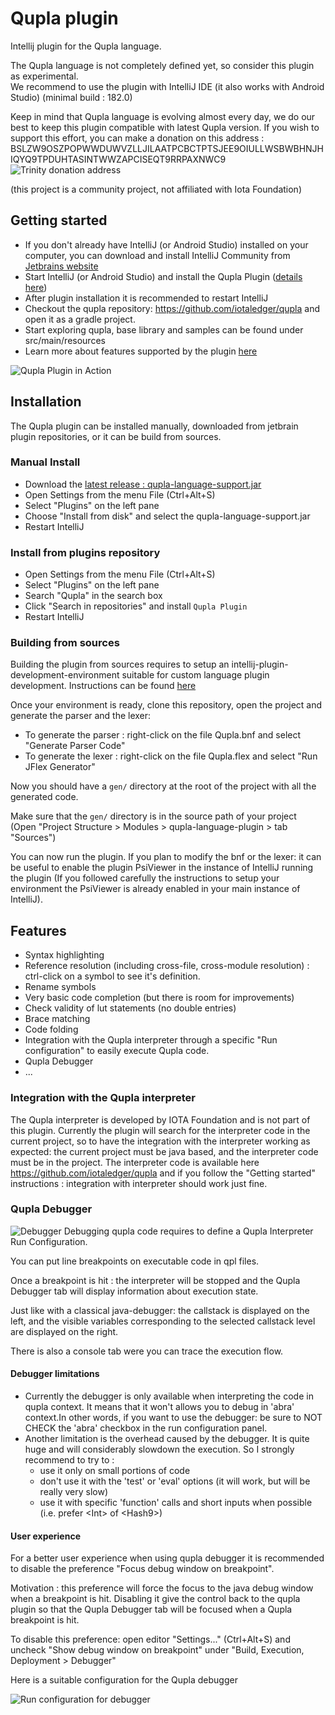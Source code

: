 
# Qupla plugin  
Intellij plugin for the Qupla language.  
  
The Qupla language is not completely defined yet, so consider this plugin as experimental.  
We recommend to use the plugin with IntelliJ IDE (it also works with Android Studio) (minimal build : 182.0)  
  
Keep in mind that Qupla language is evolving almost every day, we do our best to keep this plugin compatible with latest Qupla version.
If you wish to support this effort, you can make a donation on this address : BSLZW9OSZPOPWWDUWVZLLJILAATPCBCTPTSJEE9OIULLWSBWBHNJHIQYQ9TPDUHTASINTWWZAPCISEQT9RRPAXNWC9
![Trinity donation address](https://github.com/ben-75/qupla-idea-plugin/blob/master/doc/frame.png?raw=true)

(this project is a community project, not affiliated with Iota Foundation)

  ## Getting started
 
 - If you don't already have IntelliJ (or Android Studio) installed on your computer, you can download and install 
 IntelliJ Community from [Jetbrains website](https://www.jetbrains.com/idea/download/)
 - Start IntelliJ (or Android Studio) and install the Qupla Plugin ([details here](#installation))
 - After plugin installation it is recommended to restart IntelliJ
 - Checkout the qupla repository: https://github.com/iotaledger/qupla and open it as a gradle project.
 - Start exploring qupla, base library and samples can be found under src/main/resources
 - Learn more about features supported by the plugin [here](#features)
 
  ![Qupla Plugin in Action](https://github.com/ben-75/qupla-idea-plugin/blob/interpreter/doc/ready.png?raw=true)
  
  ## Installation
  
  The Qupla plugin can be installed manually, downloaded from jetbrain plugin repositories, or it can be build from sources.
  
   ### Manual Install    
    
   - Download the [latest release : qupla-language-support.jar](https://github.com/ben-75/qupla-idea-plugin/releases) 
   - Open Settings from the menu File (Ctrl+Alt+S)
   - Select "Plugins" on the left pane
   - Choose "Install from disk" and select the qupla-language-support.jar
   - Restart IntelliJ  
   
  ### Install from plugins repository
  
   - Open Settings from the menu File (Ctrl+Alt+S)
   - Select "Plugins" on the left pane
   - Search "Qupla" in the search box
   - Click "Search in repositories" and install `Qupla Plugin`
   - Restart IntelliJ

  ### Building from sources  
  
Building the plugin from sources requires to setup an intellij-plugin-development-environment suitable for custom 
language plugin development. Instructions can be found 
[here](http://www.jetbrains.org/intellij/sdk/docs/tutorials/custom_language_support/prerequisites.html)  
  
Once your environment is ready, clone this repository, open the project and generate the parser and the lexer:  
  
 - To generate the parser : right-click on the file Qupla.bnf and select "Generate Parser Code"  
 - To generate the lexer : right-click on the file Qupla.flex and select "Run JFlex Generator"  
  
Now you should have a `gen/` directory at the root of the project with all the generated code.  
  
Make sure that the `gen/` directory is in the source path of your project   
(Open "Project Structure > Modules > qupla-language-plugin > tab "Sources")  
  
You can now run the plugin. If you plan to modify the bnf or the lexer: it can be useful to enable the plugin 
PsiViewer in the instance of IntelliJ running the plugin (If you followed carefully the instructions to 
setup your environment the PsiViewer is already enabled in your main instance of IntelliJ).

  ## Features
  
  - Syntax highlighting
  - Reference resolution (including cross-file, cross-module resolution) : ctrl-click on a symbol to see it's definition.
  - Rename symbols
  - Very basic code completion (but there is room for improvements)
  - Check validity of lut statements (no double entries)
  - Brace matching
  - Code folding
  - Integration with the Qupla interpreter through a specific "Run configuration" to easily execute Qupla code.
  - Qupla Debugger
  - ...
  
  ### Integration with the Qupla interpreter
  
  The Qupla interpreter is developed by IOTA Foundation and is not part of this plugin. 
  Currently the plugin will search for the interpreter code in the current project, so to have the integration with the interpreter working as expected: the current project must be java based, and the interpreter code must be in the project.
  The interpreter code is available here https://github.com/iotaledger/qupla and if you follow the "Getting started" instructions : integration with interpreter should work just fine.
  
  ### Qupla Debugger
  
![Debugger](https://github.com/ben-75/qupla-idea-plugin/blob/master/doc/debugger_clean.png?raw=true)
Debugging qupla code requires to define a Qupla Interpreter Run Configuration. 

You can put line breakpoints on executable code in qpl files.

Once a breakpoint is hit : the interpreter will be stopped and the Qupla Debugger tab will display information about execution state.

Just like with a classical java-debugger: the callstack is displayed on the left, and the visible variables corresponding to the selected callstack level are displayed on the right.

There is also a console tab were you can trace the execution flow.

#### Debugger limitations

  - Currently the debugger is only available when interpreting the code in qupla context. It means that it won't allows you to debug in 'abra' context.In other words, if you want to use the debugger: be sure to NOT CHECK the 'abra' checkbox in the run configuration panel.
  - Another limitation is the overhead caused by the debugger. It is quite huge and will considerably slowdown the execution. So I strongly recommend to try to :
      - use it only on small portions of code
      - don't use it with the 'test' or 'eval' options (it will work, but will be really very slow)
      - use it with specific 'function' calls and short inputs when possible (i.e. prefer &lt;Int&gt; of &lt;Hash9&gt;)
  
#### User experience

For a better user experience when using qupla debugger it is recommended to disable the preference "Focus debug window on breakpoint".

Motivation : this preference will force the focus to the java debug window when a breakpoint is hit. Disabling it give the control back to the qupla plugin so that the Qupla Debugger tab will be focused when a Qupla breakpoint is hit.

To disable this preference: open editor "Settings..." (Ctrl+Alt+S) and uncheck "Show debug window on breakpoint" under "Build, Execution, Deployment > Debugger"

Here is a suitable configuration for the Qupla debugger

![Run configuration for debugger](https://github.com/ben-75/qupla-idea-plugin/blob/master/doc/runconfigpanel.png?raw=true)